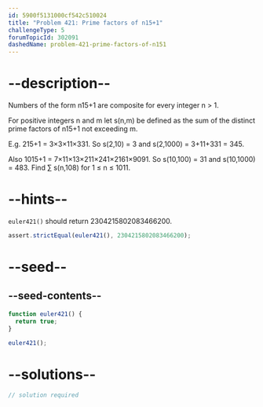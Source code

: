 ```yaml
---
id: 5900f5131000cf542c510024
title: "Problem 421: Prime factors of n15+1"
challengeType: 5
forumTopicId: 302091
dashedName: problem-421-prime-factors-of-n151
---
```


# --description--

Numbers of the form n15+1 are composite for every integer n > 1.

For positive integers n and m let s(n,m) be defined as the sum of the distinct prime factors of n15+1 not exceeding m.

E.g. 215+1 = 3×3×11×331. So s(2,10) = 3 and s(2,1000) = 3+11+331 = 345.

Also 1015+1 = 7×11×13×211×241×2161×9091. So s(10,100) = 31 and s(10,1000) = 483. Find ∑ s(n,108) for 1 ≤ n ≤ 1011.

# --hints--

`euler421()` should return 2304215802083466200.

```js
assert.strictEqual(euler421(), 2304215802083466200);
```

# --seed--

## --seed-contents--

```js
function euler421() {
  return true;
}

euler421();
```

# --solutions--

```js
// solution required
```
